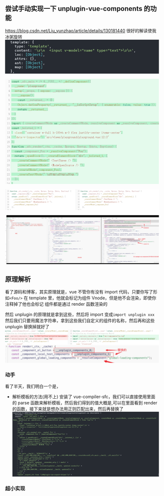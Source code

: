 ## 尝试手动实现一下 unplugin-vue-components 的功能

https://blog.csdn.net/Liu_yunzhao/article/details/130181440 很好的解读使我冰粥旋转
![](images/20240420230459.png)

![](images/20240422221433.png)

![](images/20240422221440.png)

![](images/20240422221446.png)

## 原理解析

看了源码和博客，其实原理就是，vue 不管你有没有 import 代码，只要你写了形如`<Foo/>` 在 template 里，他就会标记为组件 Vnode，但是他不会渲染，即使你注释掉了他也会标记
组件都是通过 render 函数渲染的

然后 unplugin 的原理就是拿到这些，然后将 import 变成`import unplugin xxx`
然后我们只要用魔法字符串，拿到这些我们自定义的组件的名称，然后再和这些 unplugin 替换掉就好了
![](images/20240423231851.png)
![](images/20240423231804.png)

### 动手

看了半天，我们明白一个是，

- 解析模板的方法(用不上)
  安装了 vue-compiler-sfc，我们可以直接使用里面的 parse 函数来解析模板，然后我们得到的值大概是,可以在里面看到 render 的函数，接下来就是想办法用正则匹配出来，然后再替换了
  ![](images/20240422224107.png)

### 超小实现

